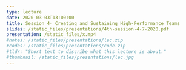 ```yaml
---
type: lecture
date: 2020-03-03T13:00:00
title: Session 4- Creating and Sustaining High-Performance Teams
slides: /static_files/presentations/4th-session-4-7-2020.pdf
presentation: /static_files/x.mp4
#notes: /static_files/presentations/lec.zip
#codes: /static_files/presentations/code.zip
#tldr: "Short text to discribe what this lecture is about."
#thumbnail: /static_files/presentations/lec.jpg
---
```

